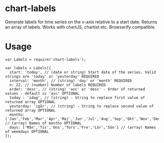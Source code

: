 # chart-labels
Generate labels for time series on the x-axis relative to a start date. Returns an array of labels. Works with chartJS, chartist etc. Browserify compatible.

# Usage
`var Labels = require('chart-labels');`

```
var labels = Labels({
  start: 'today', // (date or string) Start date of the series. Valid strings are 'today' or 'yesterday' REQUIRED
  interval: 'month', // (string) 'day' or 'month' REQUIRED
  n: 22, // (number) Number of labels REQUIRED
  order: 'desc', // (string) 'asc' or 'desc' - Order of returned values - default is 'asc' OPTIONAL
  today : 'idag', // (string) - String to replace first value of returned array OPTIONAL
  yesterday: 'igår', // (string) - String to replace second value of returned array OPTIONAL
  months: ['Jan','Feb','Mar','Apr','Maj','Jun','Jul','Aug','Sep','Okt','Nov','Dec'], // (array) Names of months OPTIONAL
  days: ['Mån','Tis','Ons','Tors','Fre','Lör','Sön'] // (array) Names of weekdays OPTIONAL
});
```
